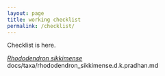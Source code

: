 ```yaml
---
layout: page
title: working checklist
permalink: /checklist/
---
```

Checklist is here.

[_Rhododendron sikkimense_](/taxa/rhododendron-sikkimense)
docs/taxa/rhododendron_sikkimense.d.k.pradhan.md
